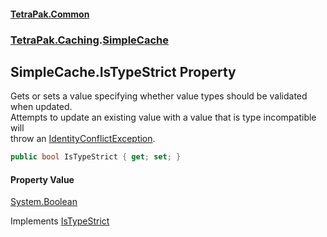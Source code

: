 #### [TetraPak.Common](index.md 'index')
### [TetraPak.Caching](TetraPak_Caching.md 'TetraPak.Caching').[SimpleCache](TetraPak_Caching_SimpleCache.md 'TetraPak.Caching.SimpleCache')
## SimpleCache.IsTypeStrict Property
Gets or sets a value specifying whether value types should be validated when updated.  
Attempts to update an existing value with a value that is type incompatible will  
throw an [IdentityConflictException](TetraPak_IdentityConflictException.md 'TetraPak.IdentityConflictException').   
```csharp
public bool IsTypeStrict { get; set; }
```
#### Property Value
[System.Boolean](https://docs.microsoft.com/en-us/dotnet/api/System.Boolean 'System.Boolean')

Implements [IsTypeStrict](TetraPak_Caching_ITimeLimitedRepositories_IsTypeStrict.md 'TetraPak.Caching.ITimeLimitedRepositories.IsTypeStrict')  

